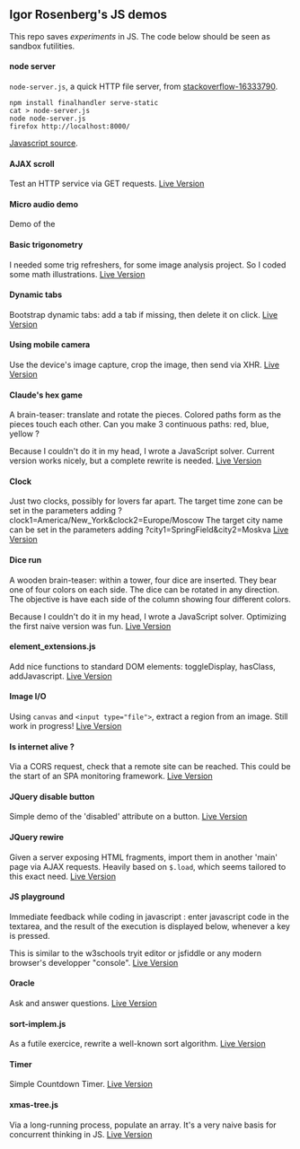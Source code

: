 ## Igor Rosenberg's JS demos

This repo saves *experiments* in JS. The code below should be seen as sandbox futilities.

#### node server

`node-server.js`, a quick HTTP file server, from <a href="https://stackoverflow.com/questions/16333790">stackoverflow-16333790</a>.

```
npm install finalhandler serve-static
cat > node-server.js
node node-server.js
firefox http://localhost:8000/
```
<a href="https://igorrosenberg.github.io/js_playground/node-server.js">Javascript source</a>.

#### AJAX scroll

Test an HTTP service via GET requests.
<a href="https://igorrosenberg.github.io/js_playground/ajax_scroll.html">Live Version</a>

#### Micro audio demo

Demo of the <audio> html tag.
<a href="https://igorrosenberg.github.io/js_playground/audio.html">Live Version</a>

#### Basic trigonometry

I needed some trig refreshers, for some image analysis project.
So I coded some math illustrations.
<a href="https://igorrosenberg.github.io/js_playground/basic-trigonometry.html">Live Version</a>

#### Dynamic tabs

Bootstrap dynamic tabs: add a tab if missing, then delete it on click.
<a href="https://igorrosenberg.github.io/js_playground/bootstrap-tabs.html">Live Version</a>

#### Using mobile camera

Use the device's image capture, crop the image, then send via XHR.
<a href="https://igorrosenberg.github.io/js_playground/camera.html">Live Version</a>

#### Claude's hex game

A brain-teaser: translate and rotate the pieces.
Colored paths form as the pieces touch each other.
Can you make 3 continuous paths: red, blue, yellow ?

Because I couldn't do it in my head, I wrote a JavaScript solver. Current version works nicely, but a complete rewrite is needed.
<a href="https://igorrosenberg.github.io/js_playground/claudes-hex-game.html">Live Version</a>

#### Clock

Just two clocks, possibly for lovers far apart.
The target time zone can be set in the parameters adding ?clock1=America/New_York&clock2=Europe/Moscow
The target city name can be set in the parameters adding ?city1=SpringField&city2=Moskva
<a href="https://igorrosenberg.github.io/js_playground/clock.html">Live Version</a>

#### Dice run

A wooden brain-teaser: within a tower, four dice are inserted. They bear one of four colors on each side. The dice can be rotated in any direction. The objective is have each side of the column showing four different colors.

Because I couldn't do it in my head, I wrote a JavaScript solver. Optimizing the first naive version was fun.
<a href="https://igorrosenberg.github.io/js_playground/dice.html">Live Version</a>

#### element_extensions.js

Add nice functions to standard DOM elements: toggleDisplay, hasClass, addJavascript.
<a href="https://igorrosenberg.github.io/js_playground/element_extensions.js">Live Version</a>

#### Image I/O

Using `canvas` and `<input type="file">`, extract a region from an image. Still work in progress!
<a href="https://igorrosenberg.github.io/js_playground/image_io.html">Live Version</a>

#### Is internet alive ?

Via a CORS request, check that a remote site can be reached. This could be the start of an SPA monitoring framework.
<a href="https://igorrosenberg.github.io/js_playground/is-internet-alive.html">Live Version</a>

#### JQuery disable button

Simple demo of the 'disabled' attribute on a button.
<a href="https://igorrosenberg.github.io/js_playground/jquery-disabled-test.html">Live Version</a>

#### JQuery rewire

Given a server exposing HTML fragments, import them in another 'main' page via AJAX requests.
Heavily based on `$.load`, which seems tailored to this exact need.
<a href="https://igorrosenberg.github.io/js_playground/jquery-rewire.html">Live Version</a>

#### JS playground

Immediate feedback while coding in javascript : enter javascript code in the textarea,
and the result of the execution is displayed below, whenever a key is pressed.


This is similar to the w3schools tryit editor or jsfiddle or any modern browser's developper "console".
<a href="https://igorrosenberg.github.io/js_playground/js_playground.html">Live Version</a>

#### Oracle

Ask and answer questions.
<a href="https://igorrosenberg.github.io/js_playground/oracle.html">Live Version</a>

#### sort-implem.js

As a futile exercice, rewrite a well-known sort algorithm.
<a href="https://igorrosenberg.github.io/js_playground/sort-implem.js">Live Version</a>

#### Timer

Simple Countdown Timer.
<a href="https://igorrosenberg.github.io/js_playground/timer.html">Live Version</a>

#### xmas-tree.js

Via a long-running process, populate an array. It's a very naive basis for concurrent thinking in JS.
<a href="https://igorrosenberg.github.io/js_playground/xmas-tree.js">Live Version</a>

